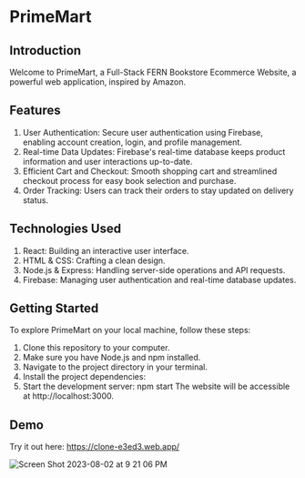 # PrimeMart


## Introduction
Welcome to PrimeMart, a Full-Stack FERN Bookstore Ecommerce Website, a powerful web application, inspired by Amazon.

## Features
1. User Authentication: Secure user authentication using Firebase, enabling account creation, login, and profile management.
2. Real-time Data Updates: Firebase's real-time database keeps product information and user interactions up-to-date.
3. Efficient Cart and Checkout: Smooth shopping cart and streamlined checkout process for easy book selection and purchase.
4. Order Tracking: Users can track their orders to stay updated on delivery status.

## Technologies Used
1. React: Building an interactive user interface.
2. HTML & CSS: Crafting a clean design.
3. Node.js & Express: Handling server-side operations and API requests.
4. Firebase: Managing user authentication and real-time database updates.

## Getting Started
To explore PrimeMart on your local machine, follow these steps:

1. Clone this repository to your computer.
2. Make sure you have Node.js and npm installed.
3. Navigate to the project directory in your terminal.
4. Install the project dependencies:
5. Start the development server: npm start
The website will be accessible at http://localhost:3000.

## Demo
Try it out here: https://clone-e3ed3.web.app/

![Screen Shot 2023-08-02 at 9 21 06 PM](https://github.com/Renali01/PrimeMart/assets/59395990/ecc1f8d6-a5a8-42ff-bddd-adce02d9ba5d)
